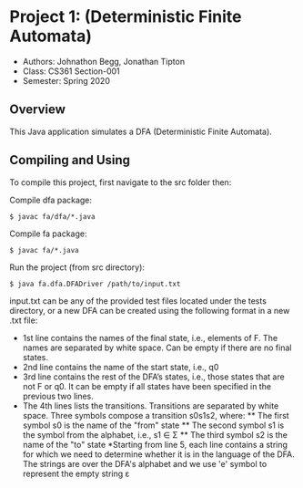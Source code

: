 # Project 1: (Deterministic Finite Automata)

* Authors:  Johnathon Begg, Jonathan Tipton
* Class:    CS361 Section-001
* Semester: Spring 2020

## Overview

This Java application simulates a DFA (Deterministic Finite Automata).

## Compiling and Using

To compile this project, first navigate to the src folder then:

Compile dfa package:
```
$ javac fa/dfa/*.java
```

Compile fa package:
```
$ javac fa/*.java
```

Run the project (from src directory):
```
$ java fa.dfa.DFADriver /path/to/input.txt
```
input.txt can be any of the provided test files located under the tests directory,
or a new DFA can be created using the following format in a new .txt file:
* 1st line contains the names of the final state, i.e., elements of F. The names are separated by white space. Can be empty if there are no final states.
* 2nd line contains the name of the start state, i.e., q0
* 3rd line contains the rest of the DFA’s states, i.e., those states that are not F or q0. It can be empty if all states have been specified in the previous two lines.
* The 4th lines lists the transitions. Transitions are separated by white space. 
Three symbols compose a transition s0s1s2, where:
** The first symbol s0 is the name of the "from" state
** The second symbol s1 is the symbol from the alphabet, i.e., s1 ∈ Σ
** The third symbol s2 is the name of the "to" state
*Starting from line 5, each line contains a string for which we need to determine whether it is in the language of the DFA. The strings are over the DFA's alphabet and we use 'e' symbol to represent the empty string ε


